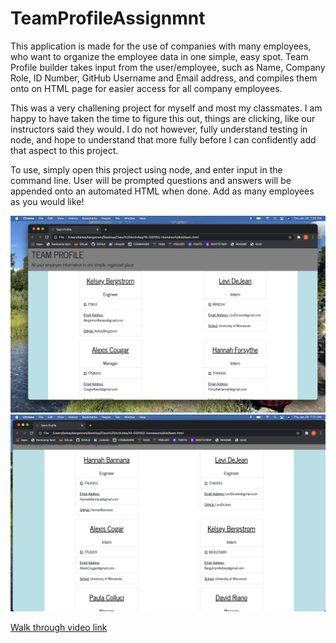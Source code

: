 # TeamProfileAssignmnt


This application is made for the use of companies with many employees, who want to organize the employee data in one simple, easy spot. Team Profile builder takes input from the user/employee, such as Name, Company Role, ID Number, GitHub Username and Email address, and compiles them onto on HTML page for easier access for all company employees.

This was a very challening project for myself and most my classmates. I am happy to have taken the time to figure this out, things are clicking, like our instructors said they would. I do not however, fully understand testing in node, and hope to understand that more fully before I can confidently add that aspect to this project.

To use, simply open this project using node, and enter input in the command line. User will be prompted questions and answers will be appended onto an automated HTML when done. Add as many employees as you would like!

![teamprofassgnsss1](TeamProfileSS1.png)
![teamprofassgnsss2](TeamProfileSS2.png)

[Walk through video link](https://www.youtube.com/watch?v=i4gRvZZEu1Q)